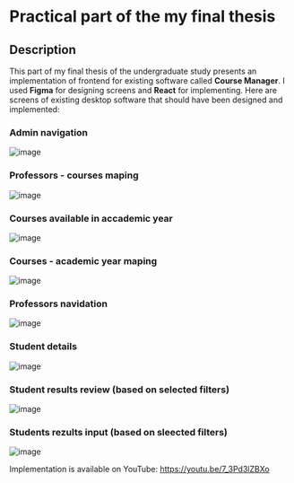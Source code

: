 # Practical part of the my final thesis

## Description

This part of my final thesis of the undergraduate study presents an implementation of frontend for existing software called **Course Manager**.
I used **Figma** for designing screens and **React** for implementing.
Here are screens of existing desktop software that should have been designed and implemented:

### Admin navigation
![image](https://github.com/user-attachments/assets/c76c7442-de06-4782-b704-f4312b607867)

### Professors - courses maping
![image](https://github.com/user-attachments/assets/96b09263-cb2b-4a33-aca6-3ea4908ee8ae)

### Courses available in accademic year
![image](https://github.com/user-attachments/assets/9b719c0e-485a-48ea-a272-13d617081097)

### Courses - academic year maping
![image](https://github.com/user-attachments/assets/058e477a-a51f-4003-a7e5-54e05a2f1d63)

### Professors navidation
![image](https://github.com/user-attachments/assets/e6b3212c-7597-440e-9be0-9ac8e31c0365)

### Student details
![image](https://github.com/user-attachments/assets/b20568aa-d58a-47ac-b9e2-eae878a5e44d)

### Student results review (based on selected filters)
![image](https://github.com/user-attachments/assets/bd121da1-5d15-48d6-8394-6a54362f4a44)

### Students rezults input (based on sleected filters)
![image](https://github.com/user-attachments/assets/d9994596-3060-47c4-bc87-729c2bc963a3)


Implementation is available on YouTube: https://youtu.be/7_3Pd3lZBXo
